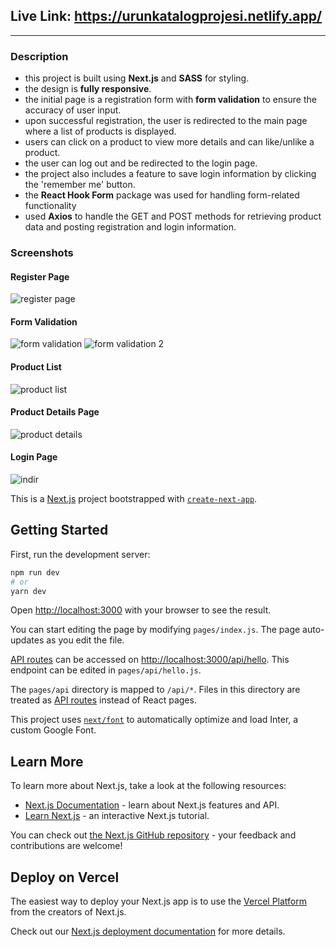 ## Live Link: https://urunkatalogprojesi.netlify.app/

------------------------------------------------
### Description

* this project is built using **Next.js** and **SASS** for styling. 
* the design is **fully responsive**.
* the initial page is a registration form with **form validation** to ensure the accuracy of user input. 
* upon successful registration, the user is redirected to the main page where a list of products is displayed. 
* users can click on a product to view more details and can like/unlike a product. 
* the user can log out and be redirected to the login page. 
* the project also includes a feature to save login information by clicking the 'remember me' button. 
* the **React Hook Form** package was used for handling form-related functionality
* used **Axios** to handle the GET and POST methods for retrieving product data and posting registration and login information. 


### Screenshots

#### Register Page
![register page](https://user-images.githubusercontent.com/102012491/213711157-240b49c6-250b-48b3-8b33-e9b9302a6cdf.png)

#### Form Validation
![form validation](https://user-images.githubusercontent.com/102012491/213711641-f2609a36-c1aa-4ee1-8d03-1f12dbf91d30.png)
![form validation 2](https://user-images.githubusercontent.com/102012491/213711670-1bbc431c-c22c-4f77-935c-30f742c096db.png)

#### Product List

![product list](https://user-images.githubusercontent.com/102012491/213711761-6b7c3696-f101-4ad2-b53d-04755a8587ec.png)

#### Product Details Page

![product details](https://user-images.githubusercontent.com/102012491/213711999-a4d8195f-bb50-4ef0-9ab5-3f34a507b93a.png)

#### Login Page
![indir](https://user-images.githubusercontent.com/102012491/213712095-8e77697d-b88f-4b56-9a9e-4c6fba4efc18.png)








This is a [Next.js](https://nextjs.org/) project bootstrapped with [`create-next-app`](https://github.com/vercel/next.js/tree/canary/packages/create-next-app).

## Getting Started

First, run the development server:

```bash
npm run dev
# or
yarn dev
```

Open [http://localhost:3000](http://localhost:3000) with your browser to see the result.

You can start editing the page by modifying `pages/index.js`. The page auto-updates as you edit the file.

[API routes](https://nextjs.org/docs/api-routes/introduction) can be accessed on [http://localhost:3000/api/hello](http://localhost:3000/api/hello). This endpoint can be edited in `pages/api/hello.js`.

The `pages/api` directory is mapped to `/api/*`. Files in this directory are treated as [API routes](https://nextjs.org/docs/api-routes/introduction) instead of React pages.

This project uses [`next/font`](https://nextjs.org/docs/basic-features/font-optimization) to automatically optimize and load Inter, a custom Google Font.

## Learn More

To learn more about Next.js, take a look at the following resources:

- [Next.js Documentation](https://nextjs.org/docs) - learn about Next.js features and API.
- [Learn Next.js](https://nextjs.org/learn) - an interactive Next.js tutorial.

You can check out [the Next.js GitHub repository](https://github.com/vercel/next.js/) - your feedback and contributions are welcome!

## Deploy on Vercel

The easiest way to deploy your Next.js app is to use the [Vercel Platform](https://vercel.com/new?utm_medium=default-template&filter=next.js&utm_source=create-next-app&utm_campaign=create-next-app-readme) from the creators of Next.js.

Check out our [Next.js deployment documentation](https://nextjs.org/docs/deployment) for more details.
